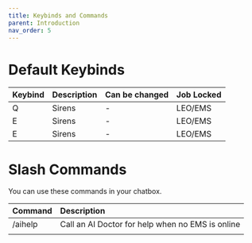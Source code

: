 ```yaml
---
title: Keybinds and Commands
parent: Introduction
nav_order: 5
---
```


# Default Keybinds

| **Keybind** | **Description**        | **Can be changed** | **Job Locked** |
|:------------|:-----------------------|:-------------------|:---------------| 
| Q           | Sirens                 | -                  | LEO/EMS        |
| E           | Sirens                 | -                  | LEO/EMS        |
| E           | Sirens                 | -                  | LEO/EMS        |

# Slash Commands

You can use these commands in your chatbox.

| **Command** | **Description**                                     |
|:------------|:----------------------------------------------------|
| /aihelp     | Call an AI Doctor for help when no EMS is online    |
|             |                                                     |

